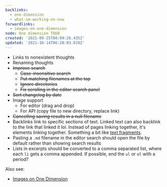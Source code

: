 ```yaml
---
backlinks:
  - one-dimension
  - what-im-working-on-now
forwardlinks:
  - images-on-one-dimension
node: One dimension TODO
created: '2021-09-25T08:09:26.435Z'
updated: '2021-10-14T06:28:03.619Z'
---
```


- Links to nonexistent thoughts
- Renaming thoughts
- ~~Improve search~~
  - ~~Case-insensitive search~~
  - ~~Put matching filenames at the top~~
  - ~~Ignore directories~~
  - ~~Fix scrolling in the editor search panel~~
- ~~Sort changelog by date~~
- Image support
  - For editor (drag and drop)
  - For API (copy file to new directory, replace link)
- ~~Cancelling saving results in a null filename~~
- Backlinks link to specific sections of text. Linked text can also backlink to the link that linked it lol. Instead of pages linking together, it's elements linking together. Something a bit like [text fragments](https://web.dev/text-fragments/). 
- Pasting a `.md` filename in the editor search should open the file by default rather than showing search results
- Lists in excerpts should be converted to a comma separated list, where each `li` gets a comma appended. If possible, end the `ul` or `ol` with a period? 

Also see:

- [Images on One Dimension](images-on-one-dimension.md)
